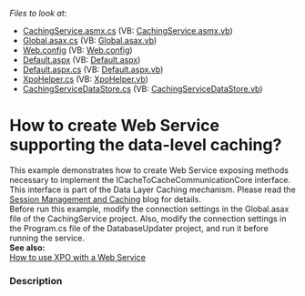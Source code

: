 <!-- default file list -->
*Files to look at*:

* [CachingService.asmx.cs](./CS/CachingService/CachingService.asmx.cs) (VB: [CachingService.asmx.vb](./VB/CachingService/CachingService.asmx.vb))
* [Global.asax.cs](./CS/CachingService/Global.asax.cs) (VB: [Global.asax.vb](./VB/CachingService/Global.asax.vb))
* [Web.config](./CS/CachingService/Web.config) (VB: [Web.config](./VB/CachingService/Web.config))
* [Default.aspx](./CS/Client/Default.aspx) (VB: [Default.aspx](./VB/Client/Default.aspx))
* [Default.aspx.cs](./CS/Client/Default.aspx.cs) (VB: [Default.aspx.vb](./VB/Client/Default.aspx.vb))
* [XpoHelper.cs](./CS/Client/XpoHelper.cs) (VB: [XpoHelper.vb](./VB/Client/XpoHelper.vb))
* [CachingServiceDataStore.cs](./CS/ServiceDataStore/CachingServiceDataStore.cs) (VB: [CachingServiceDataStore.vb](./VB/ServiceDataStore/CachingServiceDataStore.vb))
<!-- default file list end -->
# How to create Web Service supporting the data-level caching?


<p>This example demonstrates how to create Web Service exposing methods necessary to implement the ICacheToCacheCommunicationCore interface. This interface is part of the Data Layer Caching mechanism. Please read the <a href="http://community.devexpress.com/blogs/xpo/archive/2006/03/27/session-management-and-caching.aspx"><u>Session Management and Caching</u></a> blog for details.<br />
Before run this example, modify the connection settings in the Global.asax file of the CachingService project. Also, modify the connection settings in the Program.cs file of the DatabaseUpdater project, and run it before running the service.<br />
<strong>See also:</strong><br />
<a href="https://www.devexpress.com/Support/Center/p/AK3911">How to use XPO with a Web Service</a></p>


<h3>Description</h3>

<p><br />
</p>

<br/>


